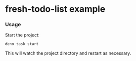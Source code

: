 # fresh-todo-list example

### Usage

Start the project:

```
deno task start
```

This will watch the project directory and restart as necessary.
